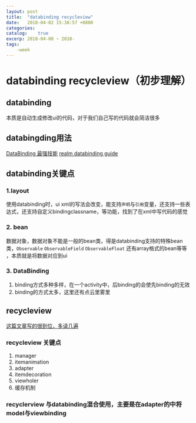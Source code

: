 ```yaml
---
layout: post
title:  "databinding recycleview"
date:   2018-04-02 15:38:57 +0800
categories: 
catalog:    true
excerp: 2018-04-08 ~ 2018-
tags:
    -week
---
```

# databinding recycleview（初步理解）

## databinding

本质是自动生成修改ui的代码，对于我们自己写的代码就会简洁很多

## databingding用法

[DataBinding 最强技能](https://zhuanlan.zhihu.com/p/20839659)
[realm databinding guide](https://academy.realm.io/cn/posts/data-binding-android-boyar-mount/)
[]()

## databinding关键点

###  1.layout

使用databinding时，ui xml的写法会改变，能支持`声明`与`引用`变量，还支持一些表达式，还支持自定义bindingclassname，等功能，找到了在xml中写代码的感觉

### 2. bean

数据对象，数据对象不能是一般的bean类，得是databinding支持的特殊bean类，`Observable` `ObservableField` `ObservableFloat` 还有array格式的bean等等 ，本质就是将数据对应到ui

### 3. DataBinding

1. binding方式多种多样，在一个activity中，后binding的会使先binding的无效
1. binding的方式太多，这里还有点云里雾里

## recycleview 

[这篇文章写的很到位，多读几遍](https://www.kymjs.com/code/2016/07/10/01/)

### recycleview 关键点

1. manager 
2. itemanimation
3. adapter
4. itemdecoration
5. viewholer
6. 缓存机制

### recyclerview 与databinding混合使用，主要是在adapter的中将model与viewbinding

